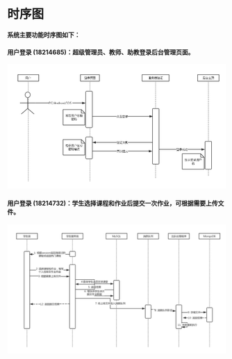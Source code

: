 # 时序图
**系统主要功能时序图如下：**
#### 用户登录 (18214685)：超级管理员、教师、助教登录后台管理页面。
![用户登录](img_sequence/login.png)

#### 用户登录 (18214732)：学生选择课程和作业后提交一次作业，可根据需要上传文件。
![学生提交作业](img_sequence/student_submit.jpg)

